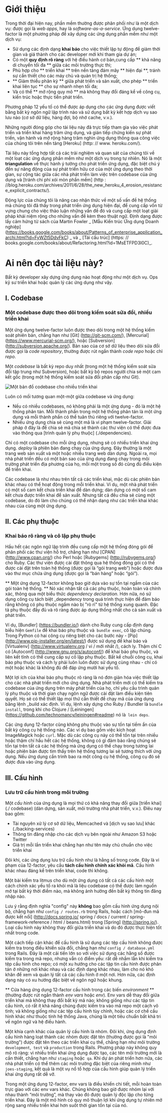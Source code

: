 Giới thiệu
============

Trong thời đại hiện nay, phần mềm thường được phân phối như là một dịch vụ: được gọi là _web apps_, hay là _software-as-a-service_. Ứng dụng twelve-factor là một phương pháp để xây dựng các ứng dụng phần mềm như một dịch vụ:

* Sử dụng các định dạng **khai báo** cho việc thiết lập tự động để giảm thời gian và giá thành cho các developer mới khi tham gia dự án;
* Có một **quy định rõ ràng** với hệ điều hành cơ bản,cung cấp ** khả năng di chuyển tối đa ** giữa các môi trường thực thi;
* Phù hợp cho ** triển khai ** trên nền tảng đám mây ** hiện đại **, tránh sự cần thiết cho các máy chủ và quản trị hệ thống;
* ** Giảm thiểu phân kỳ ** giữa phát triển và sản xuất, cho phép ** triển khai liên tục ** cho sự nhanh nhẹn tối đa;
* Và có thể ** mở rộng quy mô ** mà không thay đổi đáng kể về công cụ, kiến ​​trúc hoặc thực tiễn phát triển.

Phương pháp 12 yếu tố có thể được áp dụng cho các ứng dụng được viết bằng bất kỳ ngôn ngữ lập trình nào và sử dụng bất kỳ kết hợp dịch vụ sao lưu nào (cơ sở dữ liệu, hàng đợi, bộ nhớ cache, v.v.).

Những người đóng góp cho tài liệu này đã trực tiếp tham gia vào việc phát triển và triển khai hàng trăm ứng dụng, và gián tiếp chứng kiến ​​sự phát triển, vận hành và mở rộng hàng trăm nghìn ứng dụng thông qua công việc của chúng tôi trên nền tảng [Heroku] (http: // www. heroku.com/).

Tài liệu này tổng hợp tất cả các trải nghiệm và quan sát của chúng tôi về một loạt các ứng dụng phần mềm như một dịch vụ trong tự nhiên. Nó là một __triangulation__ về thực hành ý tưởng cho phát triển ứng dụng, đặc biệt chú ý đến sự năng động của sự phát triển hữu cơ của một ứng dụng theo thời gian, sự cộng tác giữa các nhà phát triển làm việc trên codebase của ứng dụng và [tránh chi phí xói mòn phần mềm] (http : //blog.heroku.com/archives/2011/6/28/the_new_heroku_4_erosion_resistance_explicit_contracts/).

Động lực của chúng tôi là nâng cao nhận thức về một số vấn đề hệ thống mà chúng tôi đã thấy trong phát triển ứng dụng hiện đại, để cung cấp vốn từ vựng chung cho việc thảo luận những vấn đề đó và cung cấp một loạt giải pháp khái niệm rộng cho những vấn đề kèm theo thuật ngữ. Định dạng được lấy cảm hứng từ sách của Martin Fowler _ [Mẫu Kiến trúc Ứng dụng Doanh nghiệp] (https://books.google.com/books/about/Patterns_of_enterprise_application_archi.html?id=FyWZt5DdvFkC) _ và _ [Tái cấu trúc] (https: // books.google.com/books/about/Refactoring.html?id=1MsETFPD3I0C)_.

Ai nên đọc tài liệu này?
==============================

Bất kỳ developer xây dựng ứng dụng nào hoạt động như một dịch vụ. Ops kỹ sư triển khai hoặc quản lý các ứng dụng như vậy.

I. Codebase
-----------

### Một codebase được theo dõi trong kiểm soát sửa đổi, nhiều triển khai


Một ứng dụng twelve-factor luôn được theo dõi trong một hệ thống kiểm soát phiên bản, chẳng hạn như [Git] (http://git-scm.com/), [Mercurial] (https://www.mercurial-scm.org/), hoặc [Subversion] (http://subversion.apache.org/). Bản sao của cơ sở dữ liệu theo dõi sửa đổi được gọi là _code repository_, thường được rút ngắn thành _code repo_ hoặc chỉ _repo_.

Một _codebase_ là bất kỳ repo duy nhất (trong một hệ thống kiểm soát sửa đổi tập trung như Subversion), hoặc bất kỳ bộ repos người chia sẻ một cam kết gốc (trong một hệ thống kiểm soát sửa đổi phân cấp như Git).

![Một bản đồ codebase cho nhiều triển khai](/images/codebase-deploys.png)


Luôn có mối tương quan một-một giữa codebase và ứng dụng:

* Nếu có nhiều codebases, nó không phải là một ứng dụng - đó là một hệ thống phân tán. Mỗi thành phần trong một hệ thống phân tán là một ứng dụng và mỗi thành phần có thể tuân thủ riêng với twelve-factor.
* Nhiều ứng dụng chia sẻ cùng một mã là vi phạm twelve-factor. Giải pháp ở đây là để chia sẻ mã chia sẻ thành các thư viện có thể được đưa vào thông qua [trình quản lý phụ thuộc] (./dependencies).


Chỉ có một codebase cho mỗi ứng dụng, nhưng sẽ có nhiều triển khai ứng dụng. _deploy_ là phiên bản đang chạy của ứng dụng. Đây thường là một trang web sản xuất và một hoặc nhiều trang web dàn dựng. Ngoài ra, mọi nhà phát triển đều có một bản sao của ứng dụng đang chạy trong môi trường phát triển địa phương của họ, mỗi một trong số đó cũng đủ điều kiện để triển khai.

Các codebase là như nhau trên tất cả các triển khai, mặc dù các phiên bản khác nhau có thể hoạt động trong mỗi triển khai. Ví dụ, một nhà phát triển có một số cam kết chưa triển khai để dàn dựng; dàn dựng có một số cam kết chưa được triển khai để sản xuất. Nhưng tất cả đều chia sẻ cùng một codebase, do đó làm cho chúng có thể nhận dạng như các triển khai khác nhau của cùng một ứng dụng.

II. Các phụ thuộc
----------------

### Khai báo rõ ràng và cô lập phụ thuộc

Hầu hết các ngôn ngữ lập trình đều cung cấp một hệ thống đóng gói để phân phối các thư viện hỗ trợ, chẳng hạn như [CPAN] (http://www.cpan.org/) cho Perl hoặc [Rubygems] (http://rubygems.org/) cho Ruby. Các thư viện được cài đặt thông qua hệ thống đóng gói có thể được cài đặt trên toàn hệ thống (được gọi là “gói trang web”) hoặc được đưa vào thư mục chứa ứng dụng (được gọi là “bán hàng” hoặc “gói”).

** Một ứng dụng 12-factor không bao giờ dựa vào sự tồn tại ngầm của các gói toàn hệ thống. ** Nó xác nhận tất cả các phụ thuộc, hoàn toàn và chính xác, thông qua một biểu thức _dependency declaration_. Hơn nữa, nó sử dụng công cụ tách biệt _dependency trong quá trình thực hiện để đảm bảo rằng không có phụ thuộc ngầm nào bị "rò rỉ" từ hệ thống xung quanh. Đặc tả phụ thuộc đầy đủ và rõ ràng được áp dụng thống nhất cho cả sản xuất và phát triển.

Ví dụ, [Bundler] (https://bundler.io/) dành cho Ruby cung cấp định dạng biểu hiện `Gemfile` để khai báo phụ thuộc và` bundle exec`, cô lập chúng. Trong Python có hai công cụ riêng biệt cho các bước này - [Pip] (http://www.pip-installer.org/en/latest/) được sử dụng để khai báo và [Virtualenv] (http://www.virtualenv.org / vi / mới nhất /), cách ly. Thậm chí C có [Autoconf] (http://www.gnu.org/s/autoconf/) để khai báo phụ thuộc, và liên kết tĩnh có thể cung cấp sự cô lập phụ thuộc. Bất kể chuỗi công cụ, khai báo phụ thuộc và cách ly phải luôn luôn được sử dụng cùng nhau - chỉ có một hoặc khác là không đủ để đáp ứng mười hai yếu tố.


Một lợi ích của khai báo phụ thuộc rõ ràng là nó đơn giản hóa việc thiết lập cho các nhà phát triển mới cho ứng dụng. Nhà phát triển mới có thể kiểm tra codebase của ứng dụng trên máy phát triển của họ, chỉ yêu cầu trình quản lý phụ thuộc và thời gian chạy ngôn ngữ được cài đặt làm điều kiện tiên quyết. Họ sẽ có thể thiết lập mọi thứ cần thiết để chạy mã của ứng dụng bằng lệnh _build xác định. Ví dụ, lệnh xây dựng cho Ruby / Bundler là `bundle install`, trong khi cho Clojure / [Leiningen] (https://github.com/technomancy/leiningen#readme) nó là` lein deps`.

Các ứng dụng 12-factor cũng không phụ thuộc vào sự tồn tại tiềm ẩn của bất kỳ công cụ hệ thống nào. Các ví dụ bao gồm việc kích hoạt ImageMagick hoặc `curl`. Mặc dù các công cụ này có thể tồn tại trên nhiều hoặc thậm chí hầu hết các hệ thống, không có gì đảm bảo rằng chúng sẽ tồn tại trên tất cả các hệ thống mà ứng dụng có thể chạy trong tương lai hoặc phiên bản được tìm thấy trên hệ thống tương lai sẽ tương thích với ứng dụng. Nếu ứng dụng cần trình bao ra một công cụ hệ thống, công cụ đó sẽ được đưa vào ứng dụng.

III. Cấu hình
-----------

### Lưu trữ cấu hình trong môi trường

Một _cấu hình_ của ứng dụng là mọi thứ có khả năng thay đổi giữa [triển khai] (./ codebase) (dàn dựng, sản xuất, môi trường nhà phát triển, v.v.). Điêu nay bao gôm:


* Tài nguyên xử lý cơ sở dữ liệu, Memcached và [dịch vụ sao lưu] khác (./backing-services)
* Thông tin đăng nhập cho các dịch vụ bên ngoài như Amazon S3 hoặc Twitter
* Giá trị mỗi lần triển khai chẳng hạn như tên máy chủ chuẩn cho việc triển khai

Đôi khi, các ứng dụng lưu trữ cấu hình như là hằng số trong code. Đây là vi phạm của 12-factor, yêu cầu **tách cấu hình chính xác khỏi mã**. Cấu hình khác nhau đáng kể trên triển khai, code thì không.

Một bài kiểm tra litmus cho dù một ứng dụng có tất cả các cấu hình một cách chính xác yếu tố ra khỏi mã là liệu codebase có thể được làm nguồn mở tại bất kỳ thời điểm nào, mà không ảnh hưởng đến bất kỳ thông tin đăng nhập nào.

Lưu ý rằng định nghĩa "config" này **không** bao gồm cấu hình ứng dụng nội bộ, chẳng hạn như `config / routes.rb` trong Rails, hoặc cách [mô-đun mã được kết nối] (http://docs.spring.io/ spring / docs / current / spring-framework-reference / html / beans.html) trong [Spring] (http://spring.io/). Loại cấu hình này không thay đổi giữa triển khai và do đó được thực hiện tốt nhất trong code.


Một cách tiếp cận khác để cấu hình là sử dụng các tệp cấu hình không được kiểm tra trong điều khiển sửa đổi, chẳng hạn như `config / database.yml` trong Rails. Đây là một cải tiến lớn so với việc sử dụng các hằng số được kiểm tra trong mã repo, nhưng vẫn có điểm yếu: rất dễ nhầm lẫn khi kiểm tra tệp cấu hình cho repo; có một xu hướng cho các tập tin cấu hình được phân tán ở những nơi khác nhau và các định dạng khác nhau, làm cho nó khó khăn để xem và quản lý tất cả các cấu hình ở một nơi. Hơn nữa, các định dạng này có xu hướng đặc biệt về ngôn ngữ hoặc khung.


** Cửa hàng ứng dụng 12-factor cấu hình trong các biến _environment_ ** (thường được rút ngắn thành _env vars_ hoặc _env_). Env vars dễ thay đổi giữa triển khai mà không thay đổi bất kỳ mã nào; không giống như các tập tin cấu hình, có rất ít khả năng chúng được kiểm tra vào mã repo một cách vô tình; và không giống như các tệp cấu hình tùy chỉnh, hoặc các cơ chế cấu hình khác như thuộc tính hệ thống Java, chúng là một tiêu chuẩn bất khả tri về ngôn ngữ và hệ điều hành.


Một khía cạnh khác của quản lý cấu hình là nhóm. Đôi khi, ứng dụng định cấu hình hàng loạt thành các nhóm được đặt tên (thường được gọi là "môi trường") được đặt tên theo các triển khai cụ thể, chẳng hạn như môi trường `development`,` test` và `production` trong Rails. Phương pháp này không quy mô rõ ràng: vì nhiều triển khai ứng dụng được tạo, các tên môi trường mới là cần thiết, chẳng hạn như `staging` hoặc` qa`. Khi dự án phát triển hơn nữa, các nhà phát triển có thể thêm các môi trường đặc biệt của riêng mình như `joes-staging`, kết quả là một vụ nổ tổ hợp của cấu hình giúp quản lý triển khai ứng dụng rất dễ vỡ.

Trong một ứng dụng 12-factor, env vars là điều khiển chi tiết, mỗi hoàn toàn trực giao với các env vars khác. Chúng không bao giờ được nhóm lại với nhau thành “môi trường”, mà thay vào đó được quản lý độc lập cho từng triển khai. Đây là một mô hình có quy mô thuận lợi khi ứng dụng tự nhiên mở rộng sang nhiều triển khai hơn suốt thời gian tồn tại của nó.